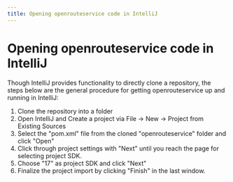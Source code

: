 ```yaml
---
title: Opening openrouteservice code in IntelliJ
---
```


# Opening openrouteservice code in IntelliJ

Though IntelliJ provides functionality to directly clone a repository, the steps below are the general procedure for getting openrouteservice up and running in IntelliJ:
1. Clone the repository into a folder
2. Open IntelliJ and Create a project via File -> New -> Project from Existing Sources
3. Select the "pom.xml" file from the cloned "openrouteservice" folder and click "Open"
4. Click through project settings with "Next" until you reach the page for selecting project SDK.
5. Choose "17" as project SDK and click "Next"
6. Finalize the project import by clicking "Finish" in the last window.
